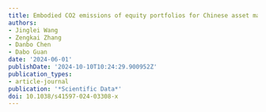 ```yaml
---
title: Embodied CO2 emissions of equity portfolios for Chinese asset managers
authors:
- Jinglei Wang
- Zengkai Zhang
- Danbo Chen
- Dabo Guan
date: '2024-06-01'
publishDate: '2024-10-10T10:24:29.900952Z'
publication_types:
- article-journal
publication: '*Scientific Data*'
doi: 10.1038/s41597-024-03308-x
---
```

